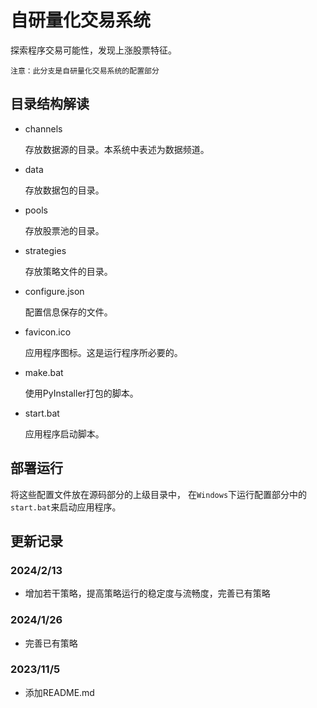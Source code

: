 # 自研量化交易系统
探索程序交易可能性，发现上涨股票特征。

    注意：此分支是自研量化交易系统的配置部分
## 目录结构解读
- channels

  存放数据源的目录。本系统中表述为数据频道。


- data

  存放数据包的目录。


- pools

  存放股票池的目录。


- strategies

  存放策略文件的目录。


- configure.json

  配置信息保存的文件。


- favicon.ico

  应用程序图标。这是运行程序所必要的。


- make.bat

  使用PyInstaller打包的脚本。


- start.bat

  应用程序启动脚本。
## 部署运行
将这些配置文件放在源码部分的上级目录中， 在`Windows`下运行配置部分中的`start.bat`来启动应用程序。
## 更新记录
### 2024/2/13
- 增加若干策略，提高策略运行的稳定度与流畅度，完善已有策略
### 2024/1/26
- 完善已有策略
### 2023/11/5
- 添加README.md
